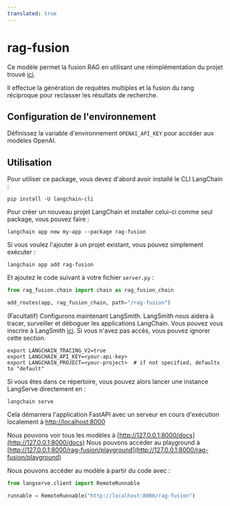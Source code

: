 ```yaml
---
translated: true
---
```


# rag-fusion

Ce modèle permet la fusion RAG en utilisant une réimplémentation du projet trouvé [ici](https://github.com/Raudaschl/rag-fusion).

Il effectue la génération de requêtes multiples et la fusion du rang réciproque pour reclasser les résultats de recherche.

## Configuration de l'environnement

Définissez la variable d'environnement `OPENAI_API_KEY` pour accéder aux modèles OpenAI.

## Utilisation

Pour utiliser ce package, vous devez d'abord avoir installé le CLI LangChain :

```shell
pip install -U langchain-cli
```

Pour créer un nouveau projet LangChain et installer celui-ci comme seul package, vous pouvez faire :

```shell
langchain app new my-app --package rag-fusion
```

Si vous voulez l'ajouter à un projet existant, vous pouvez simplement exécuter :

```shell
langchain app add rag-fusion
```

Et ajoutez le code suivant à votre fichier `server.py` :

```python
from rag_fusion.chain import chain as rag_fusion_chain

add_routes(app, rag_fusion_chain, path="/rag-fusion")
```

(Facultatif) Configurons maintenant LangSmith.
LangSmith nous aidera à tracer, surveiller et déboguer les applications LangChain.
Vous pouvez vous inscrire à LangSmith [ici](https://smith.langchain.com/).
Si vous n'avez pas accès, vous pouvez ignorer cette section.

```shell
export LANGCHAIN_TRACING_V2=true
export LANGCHAIN_API_KEY=<your-api-key>
export LANGCHAIN_PROJECT=<your-project>  # if not specified, defaults to "default"
```

Si vous êtes dans ce répertoire, vous pouvez alors lancer une instance LangServe directement en :

```shell
langchain serve
```

Cela démarrera l'application FastAPI avec un serveur en cours d'exécution localement à
[http://localhost:8000](http://localhost:8000)

Nous pouvons voir tous les modèles à [http://127.0.0.1:8000/docs](http://127.0.0.1:8000/docs)
Nous pouvons accéder au playground à [http://127.0.0.1:8000/rag-fusion/playground](http://127.0.0.1:8000/rag-fusion/playground)

Nous pouvons accéder au modèle à partir du code avec :

```python
from langserve.client import RemoteRunnable

runnable = RemoteRunnable("http://localhost:8000/rag-fusion")
```
